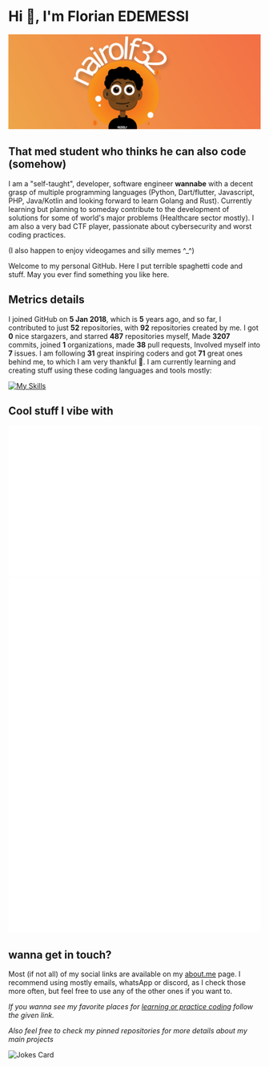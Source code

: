 # Hi 👾, I'm Florian EDEMESSI

<img src="/images/banner.jpg" alt="florian edemessi nairolf32 banner">

## That med student who thinks he can also code (somehow)

I am a "self-taught", developer, software engineer **wannabe** with a decent grasp of multiple programming languages (Python, Dart/flutter, Javascript, PHP, Java/Kotlin and looking forward to learn Golang and Rust). Currently learning but planning to someday contribute to the development of solutions for some of world's major problems (Healthcare sector mostly).
I am also a very bad CTF player, passionate about cybersecurity and worst coding practices.

(I also happen to enjoy videogames and silly memes ^_^)

Welcome to my personal GitHub. Here I put terrible spaghetti code and stuff. May you ever find something you like here.

## Metrics details

I joined GitHub on **5 Jan 2018**, which is **5** years ago, and so far, I contributed to just **52** repositories, with **92** repositories created by me. I got **0** nice stargazers, and starred **487** repositories myself, Made **3207** commits, joined **1** organizations, made **38** pull requests, Involved myself into **7** issues. I am following **31** great inspiring coders and got **71** great ones behind me, to which I am very thankful 💛. I am currently learning and creating stuff using these coding languages and tools mostly:

[![My Skills](https://skillicons.dev/icons?i=linux,bash,c,js,python,php,java,kotlin,flutter,golang)](https://skillicons.dev)

## Cool stuff I vibe with

<img src="https://github.com/nair0lf32/nair0lf32/blob/main/.cache/nairolf-music.svg">

<img src="https://github.com/nair0lf32/nair0lf32/blob/main/.cache/nairolf-anilist.svg">

## wanna get in touch?

Most (if not all) of my social links are available on my [about.me](https://about.me/florian_edemessi) page. I recommend using mostly emails, whatsApp or discord, as I check those more often, but feel free to use any of the other ones if you want to.

*If you wanna see my favorite places for [learning or practice coding](https://github.com/nair0lf32/challenger) follow the given link.*

*Also feel free to check my pinned repositories for more details about my main projects*

![Jokes Card](https://readme-jokes.vercel.app/api?hideBorder)
